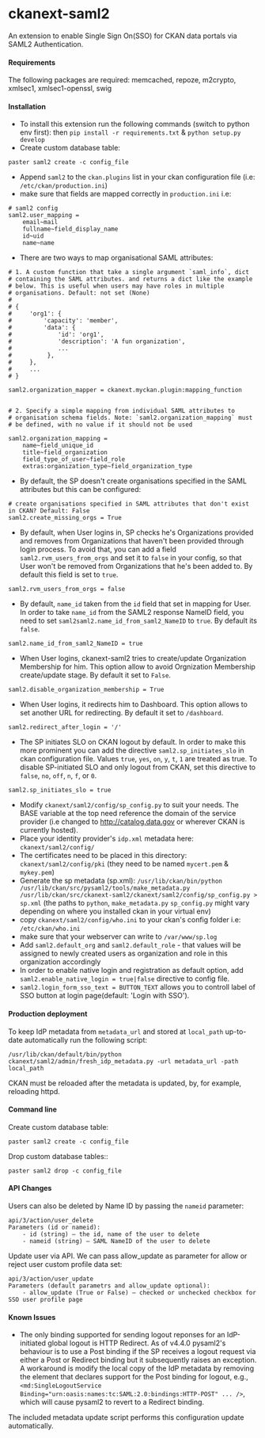 ckanext-saml2
==============
An extension to enable Single Sign On(SSO) for CKAN data portals via SAML2 Authentication.

#### Requirements
The following packages are required: memcached, repoze, m2crypto, xmlsec1, xmlsec1-openssl, swig

#### Installation
- To install this extension run the following commands (switch to python env first): then `pip install -r requirements.txt` & `python setup.py develop`
- Create custom database table:

```
paster saml2 create -c config_file
```
- Append `saml2` to the `ckan.plugins` list in your ckan configuration file (i.e: `/etc/ckan/production.ini`)
- make sure that fields are mapped correctly in `production.ini` i.e:
```
# saml2 config
saml2.user_mapping =
    email~mail
    fullname~field_display_name
    id~uid
    name~name

```

- There are two ways to map organisational SAML attributes:
```
# 1. A custom function that take a single argument `saml_info`, dict
# containing the SAML attributes. and returns a dict like the example
# below. This is useful when users may have roles in multiple
# organisations. Default: not set (None)
#
# {
#     'org1': {
#         'capacity': 'member',
#         'data': {
#             'id': 'org1',
#             'description': 'A fun organization',
#             ...
#          },
#     },
#     ...
# }

saml2.organization_mapper = ckanext.myckan.plugin:mapping_function


# 2. Specify a simple mapping from individual SAML attributes to
# organisation schema fields. Note: `saml2.organization_mapping` must
# be defined, with no value if it should not be used

saml2.organization_mapping =
    name~field_unique_id
    title~field_organization
    field_type_of_user~field_role
    extras:organization_type~field_organization_type
```

- By default, the SP doesn't create organisations specified in the SAML attributes but this can be configured:
```
# create organisations specified in SAML attributes that don't exist in CKAN? Default: False
saml2.create_missing_orgs = True
```

- By default, when User logins in, SP checks he's Organizations provided and removes from Organizations that haven't been provided through login process. To avoid that, you can add a field `saml2.rvm_users_from_orgs` and set it to `false` in your config, so that User won't be removed from Organizations that he's been added to. By default this field is set to `true`.
```
saml2.rvm_users_from_orgs = false
```

- By default, `name_id` taken from the `id` field that set in mapping for User. In order to take `name_id` from the SAML2 response NameID field, you need to set `saml2saml2.name_id_from_saml2_NameID` to `true`. By default its `false`.
```
saml2.name_id_from_saml2_NameID = true
```

- When User logins, ckanext-saml2 tries to create/update Organization Membership for him. This option allow to avoid Orgnization Membership create/update stage. By default it set to `False`.
```
saml2.disable_organization_membership = True
```

- When User logins, it redirects him to Dashboard. This option allows to set another URL for redirecting. By default it set to `/dashboard`.
```
saml2.redirect_after_login = '/'
```

- The SP initiates SLO on CKAN logout by default. In order to make this more prominent you can add the directive `saml2.sp_initiates_slo` in ckan configuration file. Values `true`, `yes`, `on`, `y`, `t`, `1` are treated as true. To disable SP-initiated SLO and only logout from CKAN, set this directive to `false`, `no`, `off`, `n`, `f`, or `0`.
```
saml2.sp_initiates_slo = true
```

- Modify `ckanext/saml2/config/sp_config.py` to suit your needs. The BASE variable at the top need reference  the domain of the service provider (i.e changed to http://catalog.data.gov or wherever CKAN is currently hosted).
- Place your identity provider's `idp.xml` metadata here: `ckanext/saml2/config/`
- The certificates need to be placed in this directory: `ckanext/saml2/config/pki` (they need to be named
`mycert.pem` & `mykey.pem`)
- Generate the sp metadata (sp.xml):
`/usr/lib/ckan/bin/python /usr/lib/ckan/src/pysaml2/tools/make_metadata.py /usr/lib/ckan/src/ckanext-saml2/ckanext/saml2/config/sp_config.py > sp.xml` (the paths to `python`, `make_metadata.py` `sp_config.py` might vary depending on where you installed ckan in your virtual env)
- copy `ckanext/saml2/config/who.ini` to your ckan's config folder i.e: `/etc/ckan/who.ini`
- make sure that your webserver can write to `/var/www/sp.log`
- Add `saml2.default_org` and `saml2.default_role` - that values will be assigned to newly created users as organization and role in this organization accordingly
- In order to enable native login and registration as default option, add `saml2.enable_native_login = true|false` directive to config file.
- `saml2.login_form_sso_text = BUTTON_TEXT` allows you to controll label of SSO button at login page(default: 'Login with SSO').

#### Production deployment

To keep IdP metadata from `metadata_url` and stored at `local_path`
up-to-date automatically run the following script:
```
/usr/lib/ckan/default/bin/python ckanext/saml2/admin/fresh_idp_metadata.py -url metadata_url -path local_path
```
CKAN must be reloaded after the metadata is updated, by, for example, reloading httpd.


#### Command line

Create custom database table:
```
paster saml2 create -c config_file
```

Drop custom database tables::
```
paster saml2 drop -c config_file
```

#### API Changes

Users can also be deleted by Name ID by passing the `nameid` parameter:

    api/3/action/user_delete
    Parameters (id or nameid):
        - id (string) – the id, name of the user to delete
        - nameid (string) – SAML NameID of the user to delete

Update user via API. We can pass allow_update as parameter for allow or reject user custom profile data set:

    api/3/action/user_update
    Parameters (default parametrs and allow_update optional):
        - allow_update (True or False) – checked or unchecked checkbox for SSO user profile page

#### Known Issues

- The only binding supported for sending logout reponses for an IdP-initiated global logout is HTTP Redirect. As of v4.4.0 pysaml2's behaviour is to use a Post binding if the SP receives a logout request via either a Post or Redirect binding but it subsequently raises an exception. A workaround is modify the local copy of the IdP metadata by removing the element that declares support for the Post binding for logout, e.g., `<md:SingleLogoutService Binding="urn:oasis:names:tc:SAML:2.0:bindings:HTTP-POST" ... />`, which will cause pysaml2 to revert to a Redirect binding.

The included metadata update script performs this configuration update automatically.
